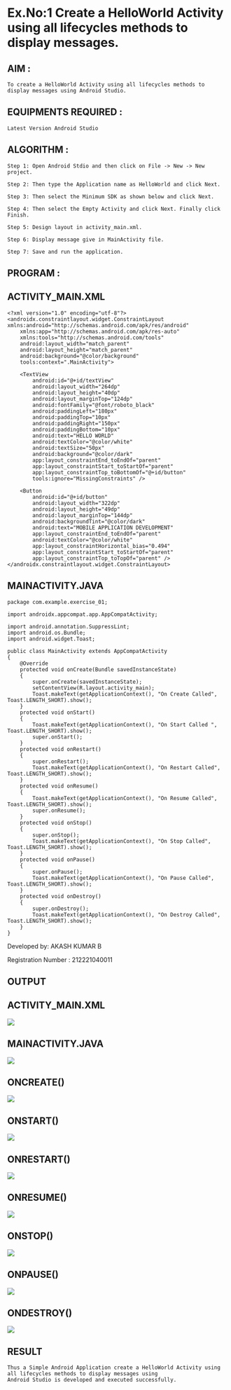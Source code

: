 # Ex.No:1 Create a HelloWorld Activity using all lifecycles methods to display messages.


## AIM :

    To create a HelloWorld Activity using all lifecycles methods to display messages using Android Studio.

## EQUIPMENTS REQUIRED :

    Latest Version Android Studio

## ALGORITHM :

    Step 1: Open Android Stdio and then click on File -> New -> New project.

    Step 2: Then type the Application name as HelloWorld and click Next. 

    Step 3: Then select the Minimum SDK as shown below and click Next.

    Step 4: Then select the Empty Activity and click Next. Finally click Finish.

    Step 5: Design layout in activity_main.xml.

    Step 6: Display message give in MainActivity file.

    Step 7: Save and run the application.

## PROGRAM :
## ACTIVITY_MAIN.XML

    <?xml version="1.0" encoding="utf-8"?>
    <androidx.constraintlayout.widget.ConstraintLayout xmlns:android="http://schemas.android.com/apk/res/android"
        xmlns:app="http://schemas.android.com/apk/res-auto"
        xmlns:tools="http://schemas.android.com/tools"
        android:layout_width="match_parent"
        android:layout_height="match_parent"
        android:background="@color/background"
        tools:context=".MainActivity">

        <TextView
            android:id="@+id/textView"
            android:layout_width="264dp"
            android:layout_height="40dp"
            android:layout_marginTop="124dp"
            android:fontFamily="@font/roboto_black"
            android:paddingLeft="180px"
            android:paddingTop="10px"
            android:paddingRight="150px"
            android:paddingBottom="10px"
            android:text="HELLO WORLD"
            android:textColor="@color/white"
            android:textSize="50px"
            android:background="@color/dark"
            app:layout_constraintEnd_toEndOf="parent"
            app:layout_constraintStart_toStartOf="parent"
            app:layout_constraintTop_toBottomOf="@+id/button"
            tools:ignore="MissingConstraints" />

        <Button
            android:id="@+id/button"
            android:layout_width="322dp"
            android:layout_height="49dp"
            android:layout_marginTop="144dp"
            android:backgroundTint="@color/dark"
            android:text="MOBILE APPLICATION DEVELOPMENT"
            app:layout_constraintEnd_toEndOf="parent"
            android:textColor="@color/white"
            app:layout_constraintHorizontal_bias="0.494"
            app:layout_constraintStart_toStartOf="parent"
            app:layout_constraintTop_toTopOf="parent" />
    </androidx.constraintlayout.widget.ConstraintLayout>

## MAINACTIVITY.JAVA

    package com.example.exercise_01;

    import androidx.appcompat.app.AppCompatActivity;

    import android.annotation.SuppressLint;
    import android.os.Bundle;
    import android.widget.Toast;

    public class MainActivity extends AppCompatActivity 
    {
        @Override
        protected void onCreate(Bundle savedInstanceState) 
        {
            super.onCreate(savedInstanceState);
            setContentView(R.layout.activity_main);
            Toast.makeText(getApplicationContext(), "On Create Called", Toast.LENGTH_SHORT).show();
        }
        protected void onStart() 
        {
            Toast.makeText(getApplicationContext(), "On Start Called ", Toast.LENGTH_SHORT).show();
            super.onStart();
        }
        protected void onRestart() 
        {
            super.onRestart();
            Toast.makeText(getApplicationContext(), "On Restart Called", Toast.LENGTH_SHORT).show();
        }
        protected void onResume() 
        {
            Toast.makeText(getApplicationContext(), "On Resume Called", Toast.LENGTH_SHORT).show();
            super.onResume();
        }
        protected void onStop() 
        {
            super.onStop();
            Toast.makeText(getApplicationContext(), "On Stop Called", Toast.LENGTH_SHORT).show();
        }
        protected void onPause() 
        {
            super.onPause();
            Toast.makeText(getApplicationContext(), "On Pause Called", Toast.LENGTH_SHORT).show();
        }
        protected void onDestroy() 
        {
            super.onDestroy();
            Toast.makeText(getApplicationContext(), "On Destroy Called", Toast.LENGTH_SHORT).show();
        }
    }


Developed by: AKASH KUMAR B

Registration Number : 212221040011


## OUTPUT

## ACTIVITY_MAIN.XML

![](https://github.com/AKASHBKUMAR/Mobile-Application-Development/blob/main/Ex%2001%2002.png?raw=true)

## MAINACTIVITY.JAVA

![](https://github.com/AKASHBKUMAR/Mobile-Application-Development/blob/main/Ex%2001%2001.png?raw=true)


## ONCREATE()

![](https://github.com/AKASHBKUMAR/Mobile-Application-Development/blob/main/07.jpg?raw=true)


## ONSTART()

![](https://github.com/AKASHBKUMAR/Mobile-Application-Development/blob/main/01.jpg?raw=true)


## ONRESTART()

![](https://github.com/AKASHBKUMAR/Mobile-Application-Development/blob/main/02.jpg?raw=true)


## ONRESUME()

![](https://github.com/AKASHBKUMAR/Mobile-Application-Development/blob/main/03.jpg?raw=true)


## ONSTOP()

![](https://github.com/AKASHBKUMAR/Mobile-Application-Development/blob/main/04.jpg?raw=true)


## ONPAUSE()

![](https://github.com/AKASHBKUMAR/Mobile-Application-Development/blob/main/05.jpg?raw=true)


## ONDESTROY()

![](https://github.com/AKASHBKUMAR/Mobile-Application-Development/blob/main/06.jpg?raw=true)



## RESULT
    Thus a Simple Android Application create a HelloWorld Activity using all lifecycles methods to display messages using 
    Android Studio is developed and executed successfully.
